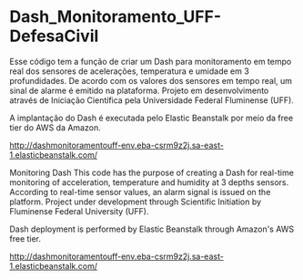 # Dash_Monitoramento_UFF-DefesaCivil
Esse código tem a função de criar um Dash para monitoramento em tempo real dos sensores de acelerações, temperatura e umidade em 3 profundidades. De acordo com os valores dos 
sensores em tempo real, um sinal de alarme é emitido na plataforma. Projeto em desenvolvimento através de Iniciação Científica pela Universidade Federal Fluminense (UFF).

A implantação do Dash é executada pelo Elastic Beanstalk por meio da free tier do AWS da Amazon.

http://dashmonitoramentouff-env.eba-csrm9z2j.sa-east-1.elasticbeanstalk.com/

Monitoring Dash
This code has the purpose of creating a Dash for real-time monitoring of acceleration, temperature and humidity at 3 depths sensors. According to real-time sensor values, an alarm signal is issued on the platform. Project under development through Scientific Initiation by Fluminense Federal University (UFF).

Dash deployment is performed by Elastic Beanstalk through Amazon's AWS free tier.

http://dashmonitoramentouff-env.eba-csrm9z2j.sa-east-1.elasticbeanstalk.com/